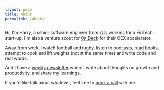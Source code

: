 ```yaml
---
layout: page
title: About
permalink: /about/
---
```


Hi, I'm Harry, a senior software engineer from 🇬🇧 working for a FinTech start-up. I'm also a venture scout for [On Deck](https://beondeck.com) for their ODX accelerator. 

Away from work, I watch football and rugby, listen to podcasts, read books, attempt to cook and lift weights (not at the same time) and write code and real words.

And I have a [weekly newsletter](https://hmoy.me/newsletter) where I write about thoughts on growth and productivity, and share my learnings.

If you'd like talk about whatever, feel free to [book a call](https://hmoy.me/chat) with me.